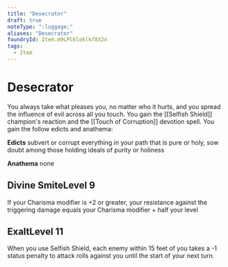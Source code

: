 ```yaml
---
title: "Desecrator"
draft: true
noteType: ":luggage:"
aliases: "Desecrator"
foundryId: Item.m9LPC6loklkf8X2n
tags:
  - Item
---
```


# Desecrator

You always take what pleases you, no matter who it hurts, and you spread the influence of evil across all you touch. You gain the [[Selfish Shield]] champion's reaction and the [[Touch of Corruption]] devotion spell. You gain the follow edicts and anathema:

**Edicts** subvert or corrupt everything in your path that is pure or holy, sow doubt among those holding ideals of purity or holiness

**Anathema** none

## Divine SmiteLevel 9

If your Charisma modifier is +2 or greater, your resistance against the triggering damage equals your Charisma modifier + half your level

## ExaltLevel 11

When you use Selfish Shield, each enemy within 15 feet of you takes a -1 status penalty to attack rolls against you until the start of your next turn.
